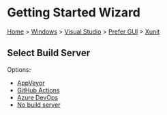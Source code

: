 <!--
GENERATED FILE - DO NOT EDIT
This file was generated by [MarkdownSnippets](https://github.com/SimonCropp/MarkdownSnippets).
Source File: /docs/mdsource/wiz/Windows_VisualStudio_Gui_xUnit.source.md
To change this file edit the source file and then run MarkdownSnippets.
-->

# Getting Started Wizard

[Home](/docs/wiz/readme.md) > [Windows](Windows.md) > [Visual Studio](Windows_VisualStudio.md) > [Prefer GUI](Windows_VisualStudio_Gui.md) > [Xunit](Windows_VisualStudio_Gui_Xunit.md)

## Select Build Server

Options:
 * [AppVeyor](Windows_VisualStudio_Gui_Xunit_AppVeyor.md)
 * [GitHub Actions](Windows_VisualStudio_Gui_Xunit_GitHubActions.md)
 * [Azure DevOps](Windows_VisualStudio_Gui_Xunit_AzureDevOps.md)
 * [No build server](Windows_VisualStudio_Gui_Xunit_None.md)
